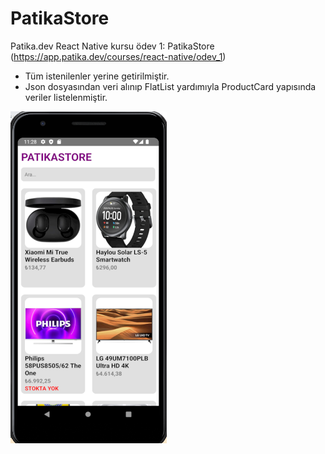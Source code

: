 # PatikaStore 
Patika.dev React Native kursu ödev 1: PatikaStore (https://app.patika.dev/courses/react-native/odev_1)

- Tüm istenilenler yerine getirilmiştir.
- Json dosyasından veri alınıp FlatList yardımıyla ProductCard yapısında veriler listelenmiştir.

<img  src="patikastoress.png" width="250" height="531"/>
